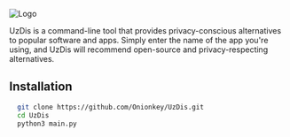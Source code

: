 ![Logo](https://i.postimg.cc/wvWVVKR1/Onionkey.png)



UzDis is a command-line tool that provides privacy-conscious alternatives to popular software and apps. Simply enter the name of the app you're using, and UzDis will recommend open-source and privacy-respecting alternatives.

## Installation
```bash
  git clone https://github.com/Onionkey/UzDis.git
  cd UzDis
  python3 main.py
```
